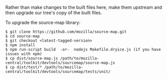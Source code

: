 Rather than make changes to the built files here, make them upstream and then
upgrade our tree's copy of the built files.

To upgrade the source-map library:

    $ git clone https://github.com/mozilla/source-map.git
    $ cd source-map
    $ git checkout <latest-tagged-version>
    $ npm install
    $ npm run-script build  -or-  nodejs Makefile.dryice.js (if you have issues with npm)
    $ cp dist/source-map.js /path/to/mozilla-central/toolkit/devtools/sourcemap/source-map.js
    $ cp dist/test/* /path/to/mozilla-central/toolkit/devtools/sourcemap/tests/unit/

